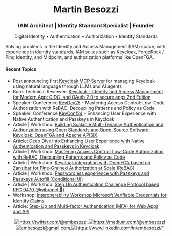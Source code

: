 <h1 align="center">Martin Besozzi</h1>
<h3 align="center">IAM Architect | Identity Standard Specialist | Founder </h3>
<p align="center"> Digital Identity • Authentication • Authorization • Identity Standards</p>
Solving problems in the Identity and Access Management (IAM) space, with experience in identity standards, IAM suites such as Keycloak, ForgeRock / Ping Identity, and Midpoint, and authorization platforms like OpenFGA.
<h4>Recent Topics</h4>
<p align="center">
<ul>
    <li>Post announcing first <a href="https://www.linkedin.com/posts/embesozzi_keycloak-llms-ai-activity-7325126855794036737-Gjut?utm_source=share&utm_medium=member_desktop&rcm=ACoAAAakY8UBio1YDWcCyiTFBa_WdF8QNTgbMLM">Keycloak MCP Server</a> for managing Keycloak using natural language through LLMs and AI agents</li>
    <li>Book Technical Reviewer: <a href="https://www.amazon.com/Keycloak-Identity-Management-Applications-applications-ebook/dp/B0BPY1RDND">Keycloak - Identity and Access Management for Modern App: OIDC, and OAuth 2.0 to secure apps 2nd Edition</a></li>
    <li>Speaker: Conference <a href="https://www.keycloak-day.dev">KeyDev25</a> - Mastering Access Control: Low-Code Authorization with ReBAC, Decoupling Patterns and Policy as Code</li> 
    <li>Speaker: Conference <a href="https://keyconf.dev">KeyConf24</a> - Enhancing User Experience with Native Authentication and Passkeys in Keycloak</li>
    <li>Article | Workshop: <a href="https://medium.com/@embesozzi/building-scalable-multi-tenancy-authentication-and-authorization-using-open-standards-and-7341fcd87b64">Building Scalable Multi-Tenancy Authentication and Authorization using Open Standards and Open-Source Software: Keycloak, OpenFGA and Apache APISIX</a></li>
    <li>Article: <a href="https://medium.com/@embesozzi/deep-dive-into-enhancing-user-experience-with-native-authentication-and-passkeys-in-keycloak-86fb72c64278">Deep Dive into Enhancing User Experience with Native Authentication and Passkeys in Keycloak</a></li>
    <li>Article | Workshop: <a href="https://embesozzi.medium.com/mastering-access-control-implementing-low-code-authorization-based-on-rebac-and-decoupling-pattern-f6f54f70115e">Mastering Access Control: Low-Code Authorization with ReBAC, Decoupling Patterns and Policy as Code</a></li>
    <li>Article | Workshop: <a href="https://medium.com/@embesozzi/keycloak-integration-with-openfga-based-on-zanzibar-for-fine-grained-authorization-at-scale-d3376de00f9a">Keycloak integration with OpenFGA based on Zanzibar for Fine-Grained Authorization at Scale (ReBAC)</a></li>
    <li>Article | Workshop: <a href="https://medium.com/@embesozzi/keycloak-workshop-for-step-up-with-mfa-biometrics-authentication-passkeys-b7020ea9ae1b">Passwordless experience with Passkeys and Passkeys Autofill (Conditional UI)<a></li>
    <li>Article | Workshop: <a href="https://medium.com/@embesozzi/keycloak-workshop-for-step-up-with-mfa-biometrics-authentication-passkeys-b7020ea9ae1b">Step Up Authentication Challenge Protocol based RFC 9470 (@vibronet 🖤) <a></li>
    <li>Workshop: <a href="https://github.com/twogenidentity/microsoft-verifiable-credentials-workshop">Interoperability Workshop Microsoft Verifiable Credentials for Identity Claims</a></li>         
    <li>Article: <a href="https://medium.com/@embesozzi/keycloak-step-up-authentication-for-web-and-api-3ef4c9f25d42">Step-Up and Multi-factor Authentication (MFA) for Web Apps and API</a>    
</p>
<p align="center">
    <a href="https://twitter.com/@embesozzi">
        <img align="center" src="https://img.shields.io/badge/Twitter-1DA1F2?style=for-the-badge&logo=twitter&logoColor=white" alt="https://twitter.com/@embesozzi" />
    </a>
    <a href="https://medium.com/@embesozzi">
        <img align="center" src="https://img.shields.io/badge/Medium-12100E?style=for-the-badge&logo=medium&logoColor=white" alt="https://medium.com/@embesozzi" />
    </a>		
    </a>
    <a title="embesozzi@gmail.com" href="mailto:embesozzi@gmail.com">
        <img align="center" src="https://img.shields.io/badge/Gmail-D14836?style=for-the-badge&logo=gmail&logoColor=white" alt="embesozzi@gmail.com" />
    </a>
    <a href="https://www.linkedin.com/in/embesozzi/">
        <img align="center" src="https://img.shields.io/badge/LinkedIn-0077B5?style=for-the-badge&logo=linkedin&logoColor=white" alt=https://www.linkedin.com/in/embesozzi/" />
    </a>
</p>
